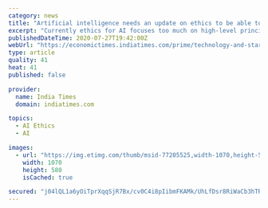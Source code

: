 ```yaml
---
category: news
title: "Artificial intelligence needs an update on ethics to be able to help humanity in times of crisis"
excerpt: "Currently ethics for AI focuses too much on high-level principles. Using AI to deal with crises would mean anticipating problems before they happen and building safety and reliability into it. Plus, ethics should be part of how AI is built and used,"
publishedDateTime: 2020-07-27T19:42:00Z
webUrl: "https://economictimes.indiatimes.com/prime/technology-and-startups/artificial-intelligence-needs-an-update-on-ethics-to-be-able-to-help-humanity-in-times-of-crisis/primearticleshow/77205576.cms"
type: article
quality: 41
heat: 41
published: false

provider:
  name: India Times
  domain: indiatimes.com

topics:
  - AI Ethics
  - AI

images:
  - url: "https://img.etimg.com/thumb/msid-77205525,width-1070,height-580,imgsize-598377/photo.jpg"
    width: 1070
    height: 580
    isCached: true

secured: "j04lQL1a6yOiTprXqqSjR7Bx/cv0C4i8pIibmFKAMk/UhLfDsr8RiWaCb3hTRjXnPItrZ6PJ8Ha6u0PGLeWxpb/btOWKYaGlz5zM90h33tPI4XZgW4fFU4V23jCIw5veSjCn8dXh9/nBgc8bvlNj+4DRYaTU+AvVCrLsHVuIT02hTVPSGX8nJ9R1CIUYvR0UNS2jBeq9sLjELxwrsJHkbCfid69e5ufq9QPvMdpYOOY6QbAW/S/yjJ2VW0GtjzuFD7TpFpQ40mEvrR/wWs3Er7Otd6FTgj3v/VhlwLpErPKhQPXztmrY6ydp12rL5Ed1uv6l+tvyLF5vY+6jTipgNQ==;sUo+ABWD0P6tmTv0Aa6Ofw=="
---
```


